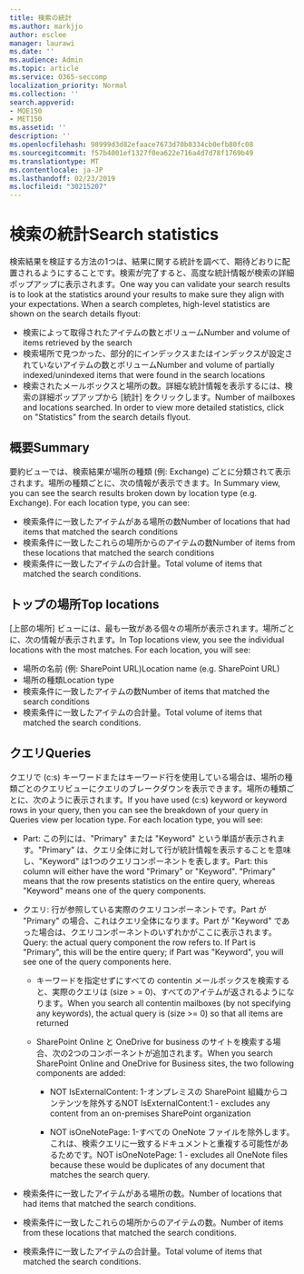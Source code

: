 ```yaml
---
title: 検索の統計
ms.author: markjjo
author: esclee
manager: laurawi
ms.date: ''
ms.audience: Admin
ms.topic: article
ms.service: O365-seccomp
localization_priority: Normal
ms.collection: ''
search.appverid:
- MOE150
- MET150
ms.assetid: ''
description: ''
ms.openlocfilehash: 98999d3d82efaace7673d70b0334cb0efb80fc08
ms.sourcegitcommit: f57b4001ef1327f0ea622e716a4d7d78f1769b49
ms.translationtype: MT
ms.contentlocale: ja-JP
ms.lasthandoff: 02/23/2019
ms.locfileid: "30215207"
---
```

# <a name="search-statistics"></a><span data-ttu-id="9aa92-102">検索の統計</span><span class="sxs-lookup"><span data-stu-id="9aa92-102">Search statistics</span></span>

<span data-ttu-id="9aa92-p101">検索結果を検証する方法の1つは、結果に関する統計を調べて、期待どおりに配置されるようにすることです。検索が完了すると、高度な統計情報が検索の詳細ポップアップに表示されます。</span><span class="sxs-lookup"><span data-stu-id="9aa92-p101">One way you can validate your search results is to look at the statistics around your results to make sure they align with your expectations. When a search completes, high-level statistics are shown on the search details flyout:</span></span>
- <span data-ttu-id="9aa92-105">検索によって取得されたアイテムの数とボリューム</span><span class="sxs-lookup"><span data-stu-id="9aa92-105">Number and volume of items retrieved by the search</span></span>
- <span data-ttu-id="9aa92-106">検索場所で見つかった、部分的にインデックスまたはインデックスが設定されていないアイテムの数とボリューム</span><span class="sxs-lookup"><span data-stu-id="9aa92-106">Number and volume of partially indexed/unindexed items that were found in the search locations</span></span>
- <span data-ttu-id="9aa92-p102">検索されたメールボックスと場所の数。詳細な統計情報を表示するには、検索の詳細ポップアップから [統計] をクリックします。</span><span class="sxs-lookup"><span data-stu-id="9aa92-p102">Number of mailboxes and locations searched. In order to view more detailed statistics, click on "Statistics" from the search details flyout.</span></span>

## <a name="summary"></a><span data-ttu-id="9aa92-109">概要</span><span class="sxs-lookup"><span data-stu-id="9aa92-109">Summary</span></span>

<span data-ttu-id="9aa92-p103">要約ビューでは、検索結果が場所の種類 (例: Exchange) ごとに分類されて表示されます。場所の種類ごとに、次の情報が表示できます。</span><span class="sxs-lookup"><span data-stu-id="9aa92-p103">In Summary view, you can see the search results broken down by location type (e.g. Exchange). For each location type, you can see:</span></span>
- <span data-ttu-id="9aa92-112">検索条件に一致したアイテムがある場所の数</span><span class="sxs-lookup"><span data-stu-id="9aa92-112">Number of locations that had items that matched the search conditions</span></span>
- <span data-ttu-id="9aa92-113">検索条件に一致したこれらの場所からのアイテムの数</span><span class="sxs-lookup"><span data-stu-id="9aa92-113">Number of items from these locations that matched the search conditions</span></span>
- <span data-ttu-id="9aa92-114">検索条件に一致したアイテムの合計量。</span><span class="sxs-lookup"><span data-stu-id="9aa92-114">Total volume of items that matched the search conditions.</span></span>

## <a name="top-locations"></a><span data-ttu-id="9aa92-115">トップの場所</span><span class="sxs-lookup"><span data-stu-id="9aa92-115">Top locations</span></span>

<span data-ttu-id="9aa92-p104">[上部の場所] ビューには、最も一致がある個々の場所が表示されます。場所ごとに、次の情報が表示されます。</span><span class="sxs-lookup"><span data-stu-id="9aa92-p104">In Top locations view, you see the individual locations with the most matches. For each location, you will see:</span></span>
- <span data-ttu-id="9aa92-118">場所の名前 (例: SharePoint URL)</span><span class="sxs-lookup"><span data-stu-id="9aa92-118">Location name (e.g. SharePoint URL)</span></span>
- <span data-ttu-id="9aa92-119">場所の種類</span><span class="sxs-lookup"><span data-stu-id="9aa92-119">Location type</span></span>
- <span data-ttu-id="9aa92-120">検索条件に一致したアイテムの数</span><span class="sxs-lookup"><span data-stu-id="9aa92-120">Number of items that matched the search conditions</span></span>
- <span data-ttu-id="9aa92-121">検索条件に一致したアイテムの合計量。</span><span class="sxs-lookup"><span data-stu-id="9aa92-121">Total volume of items that matched the search conditions.</span></span>

## <a name="queries"></a><span data-ttu-id="9aa92-122">クエリ</span><span class="sxs-lookup"><span data-stu-id="9aa92-122">Queries</span></span>

<span data-ttu-id="9aa92-p105">クエリで (c:s) キーワードまたはキーワード行を使用している場合は、場所の種類ごとのクエリビューにクエリのブレークダウンを表示できます。場所の種類ごとに、次のように表示されます。</span><span class="sxs-lookup"><span data-stu-id="9aa92-p105">If you have used (c:s) keyword or keyword rows in your query, then you can see the breakdown of your query in Queries view per location type. For each location type, you will see:</span></span>

- <span data-ttu-id="9aa92-p106">Part: この列には、"Primary" または "Keyword" という単語が表示されます。"Primary" は、クエリ全体に対して行が統計情報を表示することを意味し、"Keyword" は1つのクエリコンポーネントを表します。</span><span class="sxs-lookup"><span data-stu-id="9aa92-p106">Part: this column will either have the word "Primary" or "Keyword". "Primary" means that the row presents statistics on the entire query, whereas "Keyword" means one of the query components.</span></span>

- <span data-ttu-id="9aa92-p107">クエリ: 行が参照している実際のクエリコンポーネントです。Part が "Primary" の場合、これはクエリ全体になります。Part が "Keyword" であった場合は、クエリコンポーネントのいずれかがここに表示されます。</span><span class="sxs-lookup"><span data-stu-id="9aa92-p107">Query: the actual query component the row refers to. If Part is "Primary", this will be the entire query; if Part was "Keyword", you will see one of the query components here.</span></span>
  
  - <span data-ttu-id="9aa92-129">キーワードを指定せずにすべての contentin メールボックスを検索すると、実際のクエリは (size > = 0)、すべてのアイテムが返されるようになります。</span><span class="sxs-lookup"><span data-stu-id="9aa92-129">When you search all contentin mailboxes (by not specifying any keywords), the actual query is (size >= 0) so that all items are returned</span></span>
  
  - <span data-ttu-id="9aa92-130">SharePoint Online と OneDrive for business のサイトを検索する場合、次の2つのコンポーネントが追加されます。</span><span class="sxs-lookup"><span data-stu-id="9aa92-130">When you search SharePoint Online and OneDrive for Business sites, the two following components are added:</span></span>
    
    - <span data-ttu-id="9aa92-131">NOT IsExternalContent: 1-オンプレミスの SharePoint 組織からコンテンツを除外する</span><span class="sxs-lookup"><span data-stu-id="9aa92-131">NOT IsExternalContent:1 - excludes any content from an on-premises SharePoint organization</span></span>
    
    - <span data-ttu-id="9aa92-132">NOT isOneNotePage: 1-すべての OneNote ファイルを除外します。これは、検索クエリに一致するドキュメントと重複する可能性があるためです。</span><span class="sxs-lookup"><span data-stu-id="9aa92-132">NOT isOneNotePage: 1 - excludes all OneNote files because these would be duplicates of any document that matches the search query.</span></span>

- <span data-ttu-id="9aa92-133">検索条件に一致したアイテムがある場所の数。</span><span class="sxs-lookup"><span data-stu-id="9aa92-133">Number of locations that had items that matched the search conditions.</span></span>

- <span data-ttu-id="9aa92-134">検索条件に一致したこれらの場所からのアイテムの数。</span><span class="sxs-lookup"><span data-stu-id="9aa92-134">Number of items from these locations that matched the search conditions.</span></span>

- <span data-ttu-id="9aa92-135">検索条件に一致したアイテムの合計量。</span><span class="sxs-lookup"><span data-stu-id="9aa92-135">Total volume of items that matched the search conditions.</span></span>